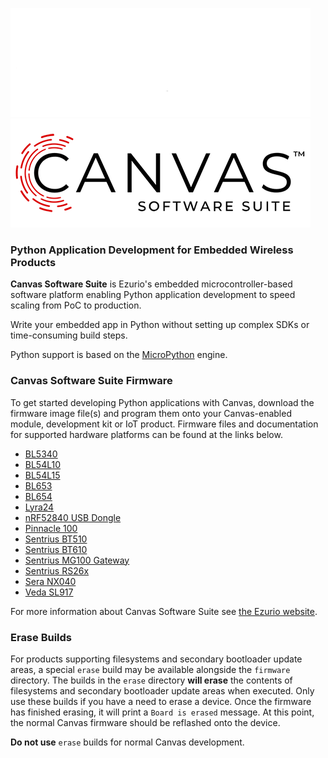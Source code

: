 ![header](img/canvas_logo-dark.png#gh-dark-mode-only)
![header](img/canvas_logo-light.png#gh-light-mode-only)

### Python Application Development for Embedded Wireless Products

**Canvas Software Suite** is Ezurio's embedded microcontroller-based software platform enabling Python application development to speed scaling from PoC to production.

Write your embedded app in Python without setting up complex SDKs or time-consuming build steps.

Python support is based on the [MicroPython](https://github.com/micropython/micropython) engine.

### Canvas Software Suite Firmware

To get started developing Python applications with Canvas, download the firmware image file(s) and program them onto your Canvas-enabled module, development kit or IoT product. Firmware files and documentation for supported hardware platforms can be found at the links below.

- [BL5340](bl5340)
- [BL54L10](bl54l10)
- [BL54L15](bl54l15)
- [BL653](bl653)
- [BL654](bl654)
- [Lyra24](lyra24)
- [nRF52840 USB Dongle](nrf52840/dongle)
- [Pinnacle 100](pinnacle_100)
- [Sentrius BT510](bt510)
- [Sentrius BT610](bt610)
- [Sentrius MG100 Gateway](mg100)
- [Sentrius RS26x](rs26x)
- [Sera NX040](sera_nx040)
- [Veda SL917](veda_sl917)

For more information about Canvas Software Suite see [the Ezurio website](https://www.ezurio.com/canvas/software-suite).

### Erase Builds

For products supporting filesystems and secondary bootloader update areas, a special `erase`
build may be available alongside the `firmware` directory. The builds in the `erase` directory
**will erase** the contents of filesystems and secondary bootloader update areas when executed.
Only use these builds if you have a need to erase a device. Once the firmware has finished erasing,
it will print a `Board is erased` message. At this point, the normal Canvas firmware should
be reflashed onto the device.

**Do not use** `erase` builds for normal Canvas development.

